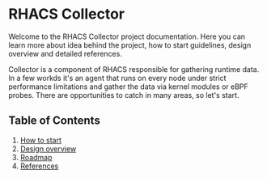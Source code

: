 # RHACS Collector

Welcome to the RHACS Collector project documentation. Here you can learn more
about idea behind the project, how to start guidelines, design overview and
detailed references.

Collector is a component of RHACS responsible for gathering runtime data. In a
few workds it's an agent that runs on every node under strict performance
limitations and gather the data via kernel modules or eBPF probes. There are
opportunities to catch in many areas, so let's start.

## Table of Contents

1. [How to start](how-to-start.md)
2. [Design overview](design-overview.md)
3. [Roadmap](roadmap.md)
4. [References](references.md)
